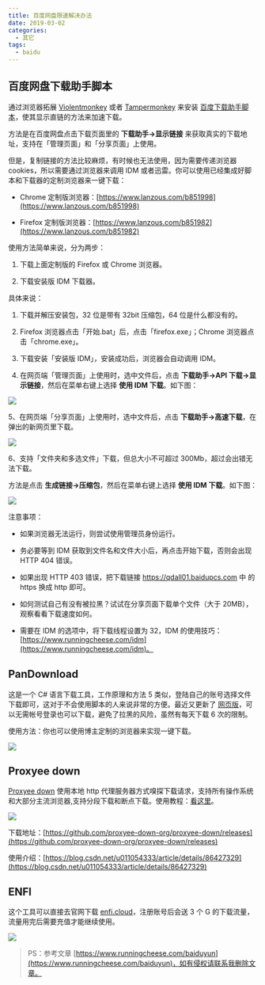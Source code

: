 ```yaml
---
title: 百度网盘限速解决办法
date: 2019-03-02
categories:
  - 其它
tags:
  - baidu
---
```


## 百度网盘下载助手脚本

通过浏览器拓展 [Violentmonkey](https://www.runningcheese.com/go?url=https://violentmonkey.github.io/get-it/) 或者 [Tampermonkey](https://www.runningcheese.com/go?url=https://tampermonkey.net/) 来安装 [百度下载助手脚本](https://www.runningcheese.com/go?url=https://greasyfork.org/zh-CN/scripts/39504)，使其显示直链的方法来加速下载。

方法是在百度网盘点击下载页面里的 **下载助手->显示链接** 来获取真实的下载地址，支持在「管理页面」和「分享页面」上使用。

但是，复制链接的方法比较麻烦，有时候也无法使用，因为需要传递浏览器 cookies，所以需要通过浏览器来调用 IDM 或者迅雷。你可以使用已经集成好脚本和下载器的定制浏览器来一键下载：

- Chrome 定制版浏览器：[https://www.lanzous.com/b851998](https://www.lanzous.com/b851998)

- Firefox 定制版浏览器：[https://www.lanzous.com/b851982](https://www.lanzous.com/b851982)

使用方法简单来说，分为两步：

1. 下载上面定制版的 Firefox 或 Chrome 浏览器。

2. 下载安装版 IDM 下载器。

具体来说：

1. 下载并解压安装包，32 位是带有 32bit 压缩包，64 位是什么都没有的。

2. Firefox 浏览器点击「开始.bat」后，点击「firefox.exe」；Chrome 浏览器点击「chrome.exe」。

3. 下载安装「安装版 IDM」，安装成功后，浏览器会自动调用 IDM。

4. 在网页端「管理页面」上使用时，选中文件后，点击 **下载助手->API 下载->显示链接**，然后在菜单右键上选择 **使用 IDM 下载**。如下图：

![](https://tva1.sinaimg.cn/large/7a6a15d5gy1g275416p6sg20tk0hfk0z.gif)

5、在网页端「分享页面」上使用时，选中文件后，点击 **下载助手->高速下载**，在弹出的新网页里下载。

![](https://tva1.sinaimg.cn/large/7a6a15d5gy1g58y9opttcg20uw0gy7c4.gif)

6、支持「文件夹和多选文件」下载，但总大小不可超过 300Mb，超过会出错无法下载。

方法是点击 **生成链接->压缩包**，然后在菜单右键上选择 **使用 IDM 下载**。如下图：

![](https://tva1.sinaimg.cn/large/7a6a15d5gy1g275a94bjxg20tk0hftkt.gif)

注意事项：

- 如果浏览器无法运行，则尝试使用管理员身份运行。

- 务必要等到 IDM 获取到文件名和文件大小后，再点击开始下载，否则会出现 HTTP 404 错误。

- 如果出现 HTTP 403 错误，把下载链接 https://qdall01.baidupcs.com 中 的 https 换成 http 即可。

- 如何测试自己有没有被拉黑？试试在分享页面下载单个文件（大于 20MB），观察看看下载速度如何。

- 需要在 IDM 的选项中，将下载线程设置为 32，IDM 的使用技巧：[https://www.runningcheese.com/idm](https://www.runningcheese.com/idm)。

## PanDownload

这是一个 C# 语言下载工具，工作原理和方法 5 类似，登陆自己的账号选择文件下载即可，这对于不会使用脚本的人来说非常的方便。最近又更新了 [网页版](https://www.runningcheese.com/go?url=https://www.baiduwp.com)，可以无需帐号登录也可以下载，避免了拉黑的风险，虽然有每天下载 6 次的限制。

使用方法：你也可以使用博主定制的浏览器来实现一键下载。

![](https://tva1.sinaimg.cn/large/7a6a15d5gy1g58y9opttcg20uw0gy7c4.gif)

## Proxyee down

[Proxyee down](https://www.runningcheese.com/go?url=https://github.com/proxyee-down-org/proxyee-down) 使用本地 http 代理服务器方式嗅探下载请求，支持所有操作系统和大部分主流浏览器,支持分段下载和断点下载。使用教程：[看这里](https://www.runningcheese.com/go?url=https://github.com/proxyee-down-org/proxyee-down/wiki/%E8%BD%AF%E4%BB%B6%E4%B8%8B%E8%BD%BD%E4%B8%8E%E8%BF%90%E8%A1%8C)。

![](https://tva1.sinaimg.cn/large/7a6a15d5gy1ftl7pzoy21j20l206j0sy.jpg)

下载地址：[https://github.com/proxyee-down-org/proxyee-down/releases](https://github.com/proxyee-down-org/proxyee-down/releases)

使用介绍：[https://blog.csdn.net/u011054333/article/details/86427329](https://blog.csdn.net/u011054333/article/details/86427329)

## ENFI

这个工具可以直接去官网下载 [enfi.cloud](http://enfi.cloud)，注册账号后会送 3 个 G 的下载流量，流量用完后需要充值才能继续使用。

![](https://user-gold-cdn.xitu.io/2019/5/28/16afdafc4d9926b7?imageView2/0/w/1280/h/960/format/webp/ignore-error/1)

> PS：参考文章 [https://www.runningcheese.com/baiduyun](https://www.runningcheese.com/baiduyun)，如有侵权请联系我删除文章。
